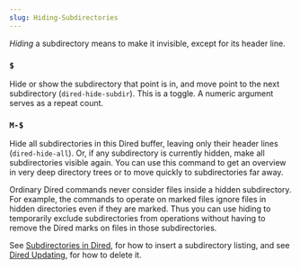 ```yaml
---
slug: Hiding-Subdirectories
---
```


*Hiding* a subdirectory means to make it invisible, except for its header line.

### `$`

Hide or show the subdirectory that point is in, and move point to the next subdirectory (`dired-hide-subdir`). This is a toggle. A numeric argument serves as a repeat count.

### `M-$`

Hide all subdirectories in this Dired buffer, leaving only their header lines (`dired-hide-all`). Or, if any subdirectory is currently hidden, make all subdirectories visible again. You can use this command to get an overview in very deep directory trees or to move quickly to subdirectories far away.

Ordinary Dired commands never consider files inside a hidden subdirectory. For example, the commands to operate on marked files ignore files in hidden directories even if they are marked. Thus you can use hiding to temporarily exclude subdirectories from operations without having to remove the Dired marks on files in those subdirectories.

See [Subdirectories in Dired](Subdirectories-in-Dired), for how to insert a subdirectory listing, and see [Dired Updating](Dired-Updating), for how to delete it.
